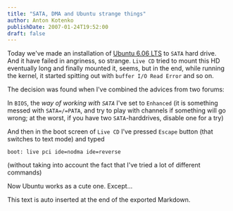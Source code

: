 ```yaml
---
title: "SATA, DMA and Ubuntu strange things"
author: Anton Kotenko
publishDate: 2007-01-24T19:52:00
draft: false
---
```


Today we've made an installation of [Ubuntu 6.06 LTS](http://ubuntuguide.org/wiki/Ubuntu:Edgy) to `SATA` hard drive. And it have failed in angriness, so strange. `Live CD` tried to mount this HD eventually long and finally mounted it, seems, but in the end, while running the kernel, it started spitting out with `buffer I/O Read Error` and so on.

The decision was found when I've combined the advices from two forums:

In `BIOS`, the _way of working with `SATA`_ I've set to `Enhanced` (it is something messed with `SATA=/=PATA`, and try to play with channels if something will go wrong; at the worst, if you have two `SATA`-harddrives, disable one for a try)

And then in the boot screen of `Live CD` I've pressed `Escape` button (that switches to text mode) and typed

```text
boot: live pci ide=nodma ide=reverse
```

(without taking into account the fact that I've tried a lot of different commands)

Now Ubuntu works as a cute one. Except...


This text is auto inserted at the end of the exported Markdown.
